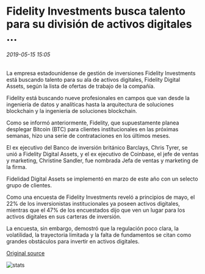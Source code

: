# Fidelity Investments busca talento para su división de activos digitales ...

###### 2019-05-15 15:05

La empresa estadounidense de gestión de inversiones Fidelity Investments está buscando talento para su ala de activos digitales, Fidelity Digital Assets, según la lista de ofertas de trabajo de la compañía.

Fidelity está buscando nueve profesionales en campos que van desde la ingeniería de datos y analíticas hasta la arquitectura de soluciones blockchain y la ingeniería de soluciones blockchain.

Como se informó anteriormente, Fidelity, que supuestamente planea desplegar Bitcoin (BTC) para clientes institucionales en las próximas semanas, hizo una serie de contrataciones en los últimos meses.

El ex ejecutivo del Banco de inversión británico Barclays, Chris Tyrer, se unió a Fidelity Digital Assets, y el ex ejecutivo de Coinbase, el jefe de ventas y marketing, Christine Sandler, fue nombrada Jefa de ventas y marketing de la firma.

Fidelidad Digital Assets se implementó en marzo de este año con un selecto grupo de clientes.

Como una encuesta de Fidelity Investments reveló a principios de mayo, el 22% de los inversionistas institucionales ya poseen activos digitales, mientras que el 47% de los encuestados dijo que ven un lugar para los activos digitales en sus carteras de inversión.

La encuesta, sin embargo, demostró que la regulación poco clara, la volatilidad, la trayectoria limitada y la falta de fundamentos se citan como grandes obstáculos para invertir en activos digitales.

[Original source](https://cointelegraph.com/news/fidelity-investments-seeks-talent-for-its-digital-assets-division)

![stats](https://c.statcounter.com/11760860/0/a89fa40b/1/ "stats")